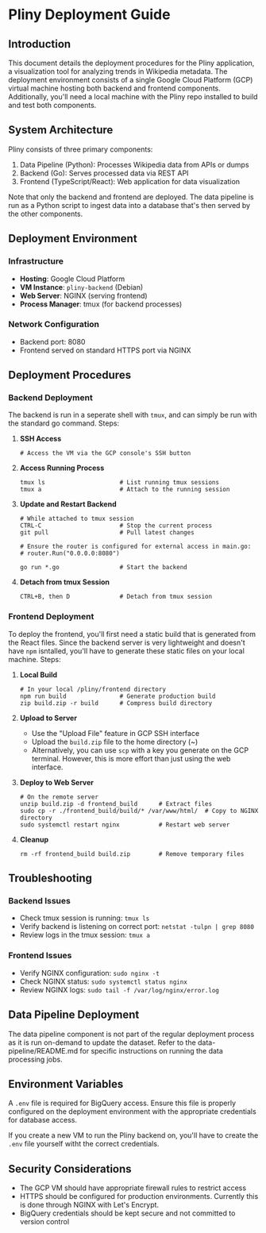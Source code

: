 # Pliny Deployment Guide

## Introduction

This document details the deployment procedures for the Pliny application, a visualization tool for analyzing trends in Wikipedia metadata. The deployment environment consists of a single Google Cloud Platform (GCP) virtual machine hosting both backend and frontend components. Additionally, you'll need a local machine with the Pliny repo installed to build and test both components.

## System Architecture

Pliny consists of three primary components:

1. Data Pipeline (Python): Processes Wikipedia data from APIs or dumps
2. Backend (Go): Serves processed data via REST API
3. Frontend (TypeScript/React): Web application for data visualization

Note that only the backend and frontend are deployed. The data pipeline is run as a Python script to ingest data into a database that's then served by the other components.

## Deployment Environment

### Infrastructure
- **Hosting**: Google Cloud Platform
- **VM Instance**: `pliny-backend` (Debian)
- **Web Server**: NGINX (serving frontend)
- **Process Manager**: tmux (for backend processes)

### Network Configuration
- Backend port: 8080
- Frontend served on standard HTTPS port via NGINX

## Deployment Procedures

### Backend Deployment

The backend is run in a seperate shell with `tmux`, and can simply be run with the standard go command. Steps:

1. **SSH Access**
   ```
   # Access the VM via the GCP console's SSH button
   ```

2. **Access Running Process**
   ```
   tmux ls                     # List running tmux sessions
   tmux a                      # Attach to the running session
   ```

3. **Update and Restart Backend**
   ```
   # While attached to tmux session
   CTRL-C                      # Stop the current process
   git pull                    # Pull latest changes
   
   # Ensure the router is configured for external access in main.go:
   # router.Run("0.0.0.0:8080")
   
   go run *.go                 # Start the backend
   ```

4. **Detach from tmux Session**
   ```
   CTRL+B, then D              # Detach from tmux session
   ```

### Frontend Deployment

To deploy the frontend, you'll first need a static build that is generated from the React files. Since the backend server is very lightweight and doesn't have `npm` isntalled, you'll have to generate these static files on your local machine. Steps:

1. **Local Build**
   ```
   # In your local /pliny/frontend directory
   npm run build               # Generate production build
   zip build.zip -r build      # Compress build directory
   ```

2. **Upload to Server**
   - Use the "Upload File" feature in GCP SSH interface
   - Upload the `build.zip` file to the home directory (~)
   - Alternatively, you can use `scp` with a key you generate on the GCP terminal. However, this is more effort than just using the web interface.

3. **Deploy to Web Server**
   ```
   # On the remote server
   unzip build.zip -d frontend_build      # Extract files
   sudo cp -r ./frontend_build/build/* /var/www/html/  # Copy to NGINX directory
   sudo systemctl restart nginx           # Restart web server
   ```

4. **Cleanup**
   ```
   rm -rf frontend_build build.zip        # Remove temporary files
   ```

## Troubleshooting

### Backend Issues
- Check tmux session is running: `tmux ls`
- Verify backend is listening on correct port: `netstat -tulpn | grep 8080`
- Review logs in the tmux session: `tmux a`

### Frontend Issues
- Verify NGINX configuration: `sudo nginx -t`
- Check NGINX status: `sudo systemctl status nginx`
- Review NGINX logs: `sudo tail -f /var/log/nginx/error.log`

## Data Pipeline Deployment

The data pipeline component is not part of the regular deployment process as it is run on-demand to update the dataset. Refer to the data-pipeline/README.md for specific instructions on running the data processing jobs.

## Environment Variables

A `.env` file is required for BigQuery access. Ensure this file is properly configured on the deployment environment with the appropriate credentials for database access.

If you create a new VM to run the Pliny backend on, you'll have to create the `.env` file yourself witht the correct credentials.

## Security Considerations

- The GCP VM should have appropriate firewall rules to restrict access
- HTTPS should be configured for production environments. Currently this is done through NGINX with Let's Encrypt.
- BigQuery credentials should be kept secure and not committed to version control

